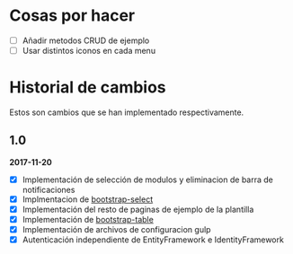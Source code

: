# Cosas por hacer

- [ ] Añadir metodos CRUD de ejemplo
- [ ] Usar distintos iconos en cada menu

# Historial de cambios

Estos son cambios que se han implementado respectivamente.


## 1.0

**2017-11-20**

- [x] Implementación de selección de modulos y eliminacion de barra de notificaciones
- [x] Implmentacion de [bootstrap-select](https://silviomoreto.github.io/bootstrap-select/)
- [x] Implementación del resto de paginas de ejemplo de la plantilla
- [x] Implementación de [bootstrap-table](http://bootstrap-table.wenzhixin.net.cn/)
- [x] Implementación de archivos de configuracion gulp
- [x] Autenticación independiente de EntityFramework e IdentityFramework